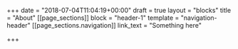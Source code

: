 +++
date = "2018-07-04T11:04:19+00:00"
draft = true
layout = "blocks"
title = "About"
[[page_sections]]
block = "header-1"
template = "navigation-header"
[[page_sections.navigation]]
link_text = "Something here"

+++
